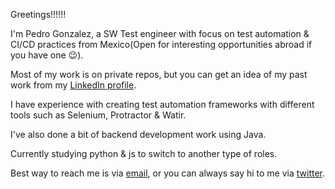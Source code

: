 Greetings!!!!!!

I'm Pedro Gonzalez, a SW Test engineer with focus on test automation & CI/CD practices from Mexico(Open for interesting opportunities abroad if you have one :wink:).

Most of my work is on private repos, but you can get an idea of my past work from my [LinkedIn profile](https://www.linkedin.com/in/pgonzalezr/).

I have experience with creating test automation frameworks with different tools such as Selenium, Protractor & Watir.

I've also done a bit of backend development work using Java.

Currently studying python & js to switch to another type of roles.

Best way to reach me is via [email](mailto:lia.pedro.gonzalez@gmail.com), or you can always say hi to me via [twitter](https://twitter.com/pgonzalezr).
